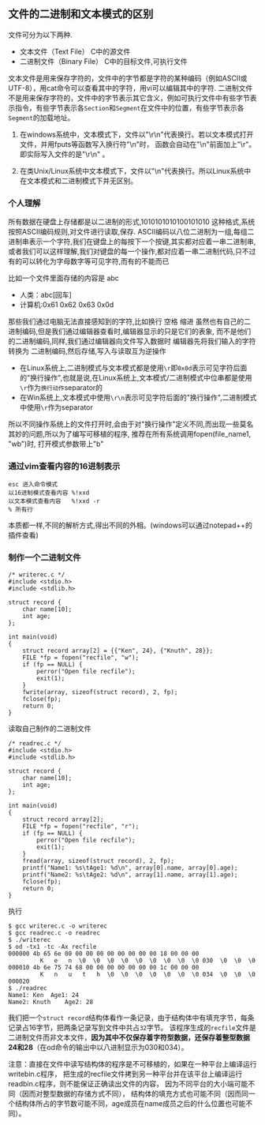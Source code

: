 ## 文件的二进制和文本模式的区别

文件可分为以下两种.

 - 文本文件（Text File）  C中的源文件
 - 二进制文件（Binary File）  C中的目标文件,可执行文件
 
文本文件是用来保存字符的，文件中的字节都是字符的某种编码（例如ASCII或UTF-8），用cat命令可以查看其中的字符，用vi可以编辑其中的字符.
二进制文件不是用来保存字符的，文件中的字节表示其它含义，例如可执行文件中有些字节表示指令，有些字节表示各`Section`和`Segment`在文件中的位置，有些字节表示各`Segment`的加载地址。

 1. 在windows系统中，文本模式下，文件以"\r\n"代表换行。若以文本模式打开文件，并用fputs等函数写入换行符"\n"时，
   函数会自动在"\n"前面加上"\r"。即实际写入文件的是"\r\n" 。

 2. 在类Unix/Linux系统中文本模式下，文件以"\n"代表换行。所以Linux系统中在文本模式和二进制模式下并无区别。

### 个人理解

所有数据在硬盘上存储都是以二进制的形式,1010101010100101010 这种格式,系统按照ASCII编码规则,对文件进行读取,保存.
ASCII编码以八位二进制为一组,每组二进制串表示一个字符,我们在键盘上的每按下一个按键,其实都对应着一串二进制串,
或者我们可以这样理解,我们对键盘的每一个操作,都对应着一串二进制代码,只不过有的可以转化为字母数字等可见字符,而有的不能而已

比如一个文件里面存储的内容是 abc

 - 人类：abc[回车]
 - 计算机:0x61 0x62 0x63 0x0d

那些我们通过电脑无法直接感知到的字符,比如换行 空格 缩进 虽然也有自己的二进制编码,但是我们通过编辑器查看时,编辑器显示的只是它们的表象,
而不是他们的二进制编码,同样,我们通过编辑器向文件写入数据时 编辑器先将我们输入的字符转换为 二进制编码,然后存储,写入与读取互为逆操作

 - 在Linux系统上,二进制模式与文本模式都是使用`\r`即`0x0d`表示可见字符后面的"换行操作",也就是说,在Linux系统上,文本模式/二进制模式中位串都是使用`\r`作为`换行动作`separator的
 - 在Win系统上,文本模式中使用`\r\n`表示可见字符后面的"换行操作",二进制模式中使用`\r`作为separator

所以不同操作系统上的文件打开时,会由于对"换行操作"定义不同,而出现一些莫名其妙的问题,所以为了编写可移植的程序,
推荐在所有系统调用fopen(file_name1, "wb")时, 打开模式参数带上"b"

### 通过vim查看内容的16进制表示

    esc 进入命令模式
    以16进制模式查看内容 %!xxd   
    以文本模式查看内容   %!xxd -r
    % 所有行

本质都一样,不同的解析方式,得出不同的外相。(windows可以通过notepad++的插件查看)

### 制作一个二进制文件

    /* writerec.c */
    #include <stdio.h>
    #include <stdlib.h>
    
    struct record {
    	char name[10];
    	int age;
    };
    
    int main(void)
    {
    	struct record array[2] = {{"Ken", 24}, {"Knuth", 28}};
    	FILE *fp = fopen("recfile", "w");
    	if (fp == NULL) {
    		perror("Open file recfile");
    		exit(1);
    	}
    	fwrite(array, sizeof(struct record), 2, fp);
    	fclose(fp);
    	return 0;
    }
    
读取自己制作的二进制文件

    /* readrec.c */
    #include <stdio.h>
    #include <stdlib.h>
    
    struct record {
    	char name[10];
    	int age;
    };
    
    int main(void)
    {
    	struct record array[2];
    	FILE *fp = fopen("recfile", "r");
    	if (fp == NULL) {
    		perror("Open file recfile");
    		exit(1);
    	}
    	fread(array, sizeof(struct record), 2, fp);
    	printf("Name1: %s\tAge1: %d\n", array[0].name, array[0].age);
    	printf("Name2: %s\tAge2: %d\n", array[1].name, array[1].age);
    	fclose(fp);
    	return 0;
    }
    
执行

    $ gcc writerec.c -o writerec
    $ gcc readrec.c -o readrec
    $ ./writerec
    $ od -tx1 -tc -Ax recfile 
    000000 4b 65 6e 00 00 00 00 00 00 00 00 00 18 00 00 00
             K   e   n  \0  \0  \0  \0  \0  \0  \0  \0  \0 030  \0  \0  \0
    000010 4b 6e 75 74 68 00 00 00 00 00 00 00 1c 00 00 00
             K   n   u   t   h  \0  \0  \0  \0  \0  \0  \0 034  \0  \0  \0
    000020
    $ ./readrec 
    Name1: Ken	Age1: 24
    Name2: Knuth	Age2: 28
    
我们把一个`struct record`结构体看作一条记录，由于结构体中有填充字节，每条记录占16字节，把两条记录写到文件中共占`32`字节。
该程序生成的`recfile`文件是二进制文件而非文本文件，**因为其中不仅保存着字符型数据，还保存着整型数据24和28**（在od命令的输出中以八进制显示为030和034）。

注意：直接在文件中读写结构体的程序是不可移植的，如果在一种平台上编译运行writebin.c程序，
把生成的recfile文件拷到另一种平台并在该平台上编译运行readbin.c程序，则不能保证正确读出文件的内容，
因为不同平台的大小端可能不同（因而对整型数据的存储方式不同），
结构体的填充方式也可能不同（因而同一个结构体所占的字节数可能不同，age成员在name成员之后的什么位置也可能不同）。        



